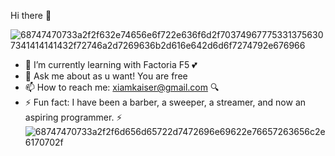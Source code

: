  Hi there 👋

 ![68747470733a2f2f632e74656e6f722e636f6d2f703749677753313756307341414141432f72746a2d7269636b2d616e642d6d6f7274792e676966](https://github.com/Colunga-D/Colunga-D/assets/144242776/b5bc60f7-7e55-42ec-90fb-64d4afddc13d)


- 🌱 I’m currently learning with Factoria F5 :two_hearts:
- 💬 Ask me about as u want! You are free
- 📫 How to reach me: xiamkaiser@gmail.com :mag:
- ⚡ Fun fact: I have been a barber, a sweeper, a streamer, and now an aspiring programmer. :zap:
![68747470733a2f2f6d656d65722d7472696e69622e76657263656c2e6170702f](https://github.com/Colunga-D/Colunga-D/assets/144242776/0aabb21f-185b-4f07-86a9-e1be3d83335e)
